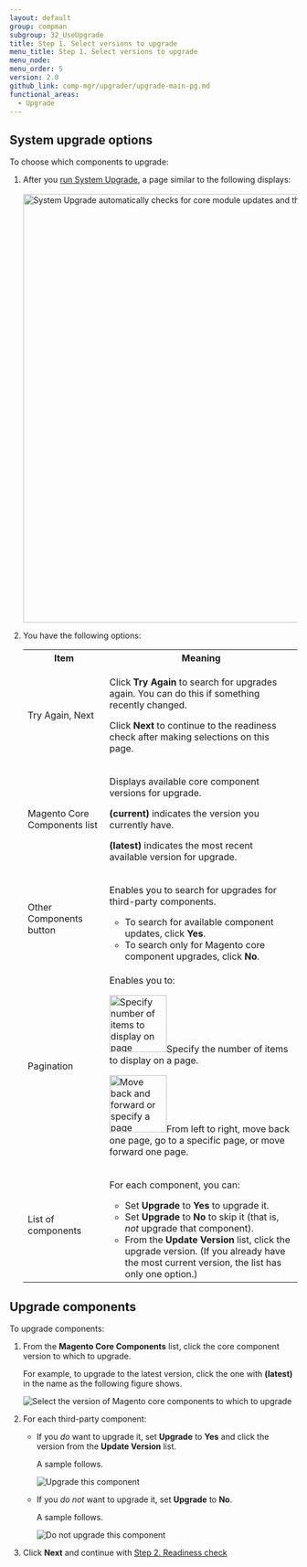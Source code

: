 ```yaml
---
layout: default
group: compman
subgroup: 32_UseUpgrade
title: Step 1. Select versions to upgrade
menu_title: Step 1. Select versions to upgrade
menu_node:
menu_order: 5
version: 2.0
github_link: comp-mgr/upgrader/upgrade-main-pg.md
functional_areas:
  - Upgrade
---
```


<h2 id="upgrade-access">System upgrade options</h2>
To choose which components to upgrade:

1.	After you <a href="{{ page.baseurl }}comp-mgr/upgrader/upgrade-start.html">run System Upgrade</a>, a page similar to the following displays:<br><br>
	<img src="{{ site.baseurl }}/common/images/upgr_step1-mock.png" width="750px" alt="System Upgrade automatically checks for core module updates and third-party modules if you wish">
2.	You have the following options:
	<table>
	<tbody>
	<tr>
		<th>Item</th>
		<th>Meaning</th>
	</tr>
	<tr>
		<td><p>Try Again, Next</p></td>
		<td><p>Click <strong>Try Again</strong> to search for upgrades again. You can do this if something recently changed.</p>
			<p>Click <strong>Next</strong> to continue to the readiness check after making selections on this page.</p></td>
	</tr>
	<tr>
		<td><p>Magento Core Components list</p></td>
		<td><p>Displays available core component versions for upgrade.</p>
			<p><strong>(current)</strong> indicates the version you currently have.</p>
			<p><strong>(latest)</strong> indicates the most recent available version for upgrade.</p></td>
	</tr>
	<tr>
		<td><p>Other Components button</p></td>
		<td><p>Enables you to search for upgrades for third-party components.</p>
			<ul><li>To search for available component updates, click <strong>Yes</strong>.</li>
			<li>To search only for Magento core component upgrades, click <strong>No</strong>.</li></ul></td>
	</tr>
	<tr>
		<td><p>Pagination</p></td>
		<td><p>Enables you to:</p>
			<p><img src="{{ site.baseurl }}/common/images/cman_page_number.png" width="100px" alt="Specify number of items to display on page">Specify the number of items to display on a page.</p>
			<p><img src="{{ site.baseurl }}/common/images/cman_page_move.png" width="100px" alt="Move back and forward or specify a page number">From left to right, move back one page, go to a specific page, or move forward one page.</p></td>
	</tr>
	<tr>
		<td><p>List of components</p></td>
		<td><p>For each component, you can:</p>
			<ul><li>Set <strong>Upgrade</strong> to <strong>Yes</strong> to upgrade it.</li>
				<li>Set <strong>Upgrade</strong> to <strong>No</strong> to skip it (that is, <em>not</em> upgrade that component).</li>
				<li>From the <strong>Update Version</strong> list, click the upgrade version. (If you already have the most current version, the list has only one option.)</li></ul>
				</td>
	</tr>
	
	</tbody>
	</table>

<h2 id="upgr-comps">Upgrade components</h2>
To upgrade components:

1.	From the **Magento Core Components** list, click the core component version to which to upgrade.

	For example, to upgrade to the latest version, click the one with **(latest)** in the name as the following figure shows.

	<img src="{{ site.baseurl }}/common/images/upgr_step1_core-ver.png" alt="Select the version of Magento core components to which to upgrade">

2.	For each third-party component:

	*	If you *do* want to upgrade it, set **Upgrade** to **Yes** and click the version from the **Update Version** list.

		A sample follows.

		<img src="{{ site.baseurl }}/common/images/upgr_comp_yes.png" alt="Upgrade this component">

	*	If you *do not* want to upgrade it, set **Upgrade** to **No**.

		A sample follows.

		<img src="{{ site.baseurl }}/common/images/upgr_comp_no.png" alt="Do not upgrade this component">

3.	Click **Next** and continue with <a href="{{ page.baseurl }}comp-mgr/upgrader/upgrade-readiness.html">Step 2. Readiness check</a>
